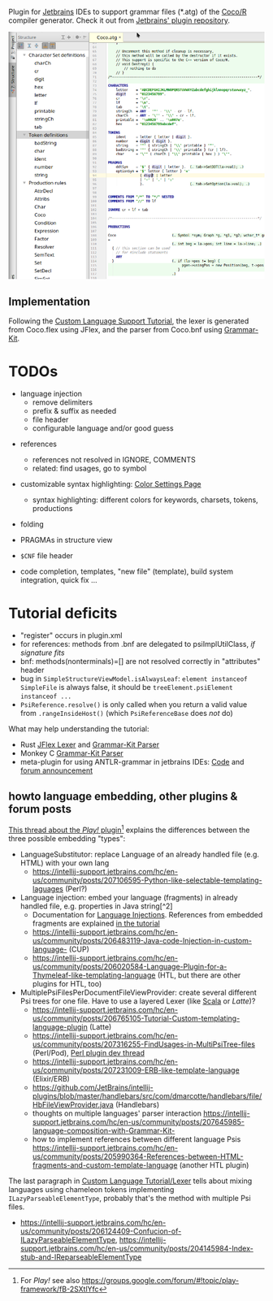 Plugin for [Jetbrains](https://www.jetbrains.com/) IDEs
to support grammar files (\*.atg) of the [Coco/R](http://ssw.jku.at/Coco/) compiler generator.
Check it out from [Jetbrains' plugin repository](https://plugins.jetbrains.com/idea/plugin/9457-coco-r-grammar-support).

![Screenshot of v3](doc/2017-02-06.v3.Screenshot.Cocoatg.png)

## Implementation

Following the [Custom Language Support Tutorial](http://www.jetbrains.org/intellij/sdk/docs/tutorials/custom_language_support_tutorial.html), the lexer is generated from Coco.flex using JFlex, and the parser from Coco.bnf using [Grammar-Kit](https://github.com/JetBrains/Grammar-Kit).

# TODOs
* language injection
    - remove delimiters
    - prefix & suffix as needed
    - file header
    - configurable language and/or good guess

- references
    - references not resolved in IGNORE, COMMENTS
    - related: find usages, go to symbol
- customizable syntax highlighting: [Color Settings Page](http://www.jetbrains.org/intellij/sdk/docs/tutorials/custom_language_support/syntax_highlighter_and_color_settings_page.html)
    - syntax highlighting: different colors for keywords, charsets, tokens, productions
- folding
- PRAGMAs in structure view
- `$CNF` file header

- code completion, templates, "new file" (template), build system integration, quick fix ...

# Tutorial deficits
- "register" occurs in plugin.xml
- for references: methods from .bnf are delegated to psiImplUtilClass, *if signature fits*
- bnf: methods(nonterminals)=[] are not resolved correctly in "attributes" header
- bug in `SimpleStructureViewModel.isAlwaysLeaf`: `element instanceof SimpleFile` is always false, it should be `treeElement.psiElement instanceof ...`
- `PsiReference.resolve()` is only called when you return a valid value from `.rangeInsideHost()` (which `PsiReferenceBase` does *not* do)

What may help understanding the tutorial:
- Rust [JFlex Lexer](https://github.com/intellij-rust/intellij-rust/blob/master/src/main/grammars/RustLexer.flex) and [Grammar-Kit Parser](https://github.com/intellij-rust/intellij-rust/blob/master/src/main/grammars/RustParser.bnf)
- Monkey C [Grammar-Kit Parser](https://github.com/liias/monkey/blob/master/src/main/java/io/github/liias/monkey/lang/grammar/Monkey.bnf)
- meta-plugin for using ANTLR-grammar in jetbrains IDEs: [Code](https://github.com/antlr/jetbrains) and [forum announcement](https://intellij-support.jetbrains.com/hc/en-us/community/posts/206103369-Using-ANTLR-v4-to-lex-parse-custom-file-formats)

## howto language embedding, other plugins & forum posts

[This thread about the *Play!* plugin](https://intellij-support.jetbrains.com/hc/en-us/community/posts/206780275-Example-of-a-custom-language-plugin-for-a-templating-language)[^1] explains the differences between the three possible embedding "types":

- LanguageSubstitutor: replace Language of an already handled file (e.g. HTML) with your own lang
    * <https://intellij-support.jetbrains.com/hc/en-us/community/posts/207106595-Python-like-selectable-templating-laguages> (Perl?)
- Language injection: embed your language (fragments) in already handled file, e.g. properties in Java string[^2]
    *  Documentation for [Language Injections](https://www.jetbrains.com/help/idea/2016.3/using-language-injections.html). References from embedded fragments are explained [in the tutorial](http://www.jetbrains.org/intellij/sdk/docs/tutorials/custom_language_support/reference_contributor.html#define-a-reference-contributor)
    * <https://intellij-support.jetbrains.com/hc/en-us/community/posts/206483119-Java-code-Injection-in-custom-language-> (CUP)
    * <https://intellij-support.jetbrains.com/hc/en-us/community/posts/206020584-Language-Plugin-for-a-Thymeleaf-like-templating-language> (HTL, but there are other plugins for HTL, too)
- MultiplePsiFilesPerDocumentFileViewProvider: create several different Psi trees for one file. Have to use a layered Lexer (like [Scala](https://github.com/JetBrains/intellij-scala/blob/32dd1c4/src/org/jetbrains/plugins/scala/lang/lexer/LayeredLexer.java) or *Latte*)?
    * <https://intellij-support.jetbrains.com/hc/en-us/community/posts/206765105-Tutorial-Custom-templating-language-plugin> (Latte)
    * <https://intellij-support.jetbrains.com/hc/en-us/community/posts/207316255-FindUsages-in-MultiPsiTree-files> (Perl/Pod), [Perl plugin dev thread](https://intellij-support.jetbrains.com/hc/en-us/community/posts/206102159-Perl5-plugin-for-Intellij-IDEA)
    * <https://intellij-support.jetbrains.com/hc/en-us/community/posts/207231009-ERB-like-template-language> (Elixir/ERB)
    * <https://github.com/JetBrains/intellij-plugins/blob/master/handlebars/src/com/dmarcotte/handlebars/file/HbFileViewProvider.java> (Handlebars)
    * thoughts on multiple languages' parser interaction <https://intellij-support.jetbrains.com/hc/en-us/community/posts/207645985-language-composition-with-Grammar-Kit->
    * how to implement references between different language Psis <https://intellij-support.jetbrains.com/hc/en-us/community/posts/205990364-References-between-HTML-fragments-and-custom-template-language> (another HTL plugin)


The last paragraph in [Custom Language Tutorial/Lexer](http://www.jetbrains.org/intellij/sdk/docs/reference_guide/custom_language_support/implementing_lexer.html) tells about mixing languages using chameleon tokens implementing `ILazyParseableElementType`, probably that's the method with multiple Psi files.
- <https://intellij-support.jetbrains.com/hc/en-us/community/posts/206124409-Confucion-of-ILazyParseableElementType>, <https://intellij-support.jetbrains.com/hc/en-us/community/posts/204145984-Index-stub-and-IReparseableElementType>

[^1]: For *Play!* see also <https://groups.google.com/forum/#!topic/play-framework/fB-2SXtlYfc>
